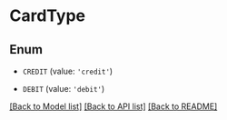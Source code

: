 # CardType


## Enum

* `CREDIT` (value: `'credit'`)

* `DEBIT` (value: `'debit'`)

[[Back to Model list]](../README.md#documentation-for-models) [[Back to API list]](../README.md#documentation-for-api-endpoints) [[Back to README]](../README.md)


